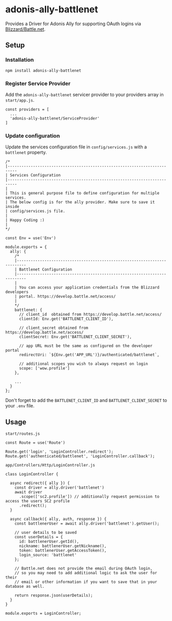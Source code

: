 # adonis-ally-battlenet

Provides a Driver for Adonis Ally for supporting OAuth logins via [Blizzard/Battle.net](https://develop.battle.net).

## Setup

### Installation

```
npm install adonis-ally-battlenet
```

### Register Service Provider

Add the `adonis-ally-battlenet` servicer provider to your providers array in `start/app.js`.

```
const providers = [
  ...
  'adonis-ally-battlenet/ServiceProvider'
]
```

### Update configuration

Update the services configuration file in `config/services.js` with a `battlenet` property. 

```
/*
|--------------------------------------------------------------------------
| Services Configuration
|--------------------------------------------------------------------------
|
| This is general purpose file to define configuration for multiple services.
| The below config is for the ally provider. Make sure to save it inside
| config/services.js file.
|
| Happy Coding :)
|
*/

const Env = use('Env')

module.exports = {
  ally: {
    /*
    |--------------------------------------------------------------------------
    | Battlenet Configuration
    |--------------------------------------------------------------------------
    |
    | You can access your application credentials from the Blizzard developers
    | portal. https://develop.battle.net/access/
    |
    */
    battlenet: {
      // client_id  obtained from https://develop.battle.net/access/
      clientId: Env.get('BATTLENET_CLIENT_ID'),

      // client_secret obtained from https://develop.battle.net/access/
      clientSecret: Env.get('BATTLENET_CLIENT_SECRET'),

      // app URL must be the same as configured on the developer portal
      redirectUri: `${Env.get('APP_URL')}/authenticated/battlenet`,

      // additional scopes you wish to always request on login
      scope: ['wow.profile']
    },

    ...
  }
};
```

Don't forget to add the `BATTLENET_CLIENT_ID` and `BATTLENET_CLIENT_SECRET` to your `.env` file.

## Usage

`start/routes.js`

```
const Route = use('Route')

Route.get('login', 'LoginController.redirect');
Route.get('authenticated/battlenet', 'LoginController.callback');
```

`app/Controllers/Http/LoginController.js`

```
class LoginController {

  async redirect({ ally }) {
    const driver = ally.driver('battlenet')
    await driver
      .scope(['sc2.profile']) // additionally request permission to access the users SC2 profile
      .redirect();
  }

  async callback({ ally, auth, response }) {
    const battlenerUser = await ally.driver('battlenet').getUser();

    // user details to be saved
    const userDetails = {
      id: battlenerUser.getId(),
      nickname: battlenerUser.getNickname(),
      token: battlenerUser.getAccessToken(),
      login_source: 'battlenet'
    };

    // Battle.net does not provide the email during OAuth login,
    // so you may need to add additional logic to ask the user for their
    // email or other information if you want to save that in your database as well.

    return response.json(userDetails);
  }
}

module.exports = LoginController;

```
